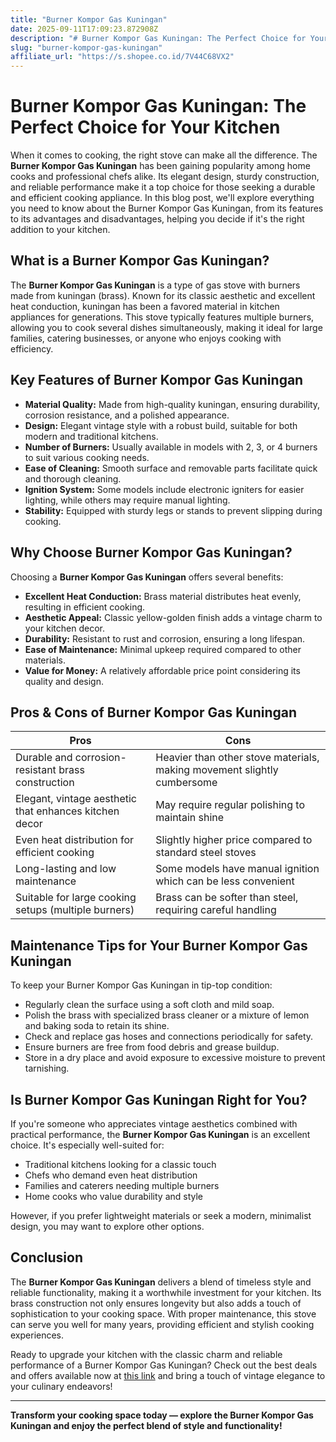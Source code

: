 ```yaml
---
title: "Burner Kompor Gas Kuningan"
date: 2025-09-11T17:09:23.872908Z
description: "# Burner Kompor Gas Kuningan: The Perfect Choice for Your Kitchen..."
slug: "burner-kompor-gas-kuningan"
affiliate_url: "https://s.shopee.co.id/7V44C68VX2"
---
```

# Burner Kompor Gas Kuningan: The Perfect Choice for Your Kitchen

When it comes to cooking, the right stove can make all the difference. The **Burner Kompor Gas Kuningan** has been gaining popularity among home cooks and professional chefs alike. Its elegant design, sturdy construction, and reliable performance make it a top choice for those seeking a durable and efficient cooking appliance. In this blog post, we'll explore everything you need to know about the Burner Kompor Gas Kuningan, from its features to its advantages and disadvantages, helping you decide if it's the right addition to your kitchen.

## What is a Burner Kompor Gas Kuningan?

The **Burner Kompor Gas Kuningan** is a type of gas stove with burners made from kuningan (brass). Known for its classic aesthetic and excellent heat conduction, kuningan has been a favored material in kitchen appliances for generations. This stove typically features multiple burners, allowing you to cook several dishes simultaneously, making it ideal for large families, catering businesses, or anyone who enjoys cooking with efficiency.

## Key Features of Burner Kompor Gas Kuningan

- **Material Quality:** Made from high-quality kuningan, ensuring durability, corrosion resistance, and a polished appearance.
- **Design:** Elegant vintage style with a robust build, suitable for both modern and traditional kitchens.
- **Number of Burners:** Usually available in models with 2, 3, or 4 burners to suit various cooking needs.
- **Ease of Cleaning:** Smooth surface and removable parts facilitate quick and thorough cleaning.
- **Ignition System:** Some models include electronic igniters for easier lighting, while others may require manual lighting.
- **Stability:** Equipped with sturdy legs or stands to prevent slipping during cooking.

## Why Choose Burner Kompor Gas Kuningan?

Choosing a **Burner Kompor Gas Kuningan** offers several benefits:

- **Excellent Heat Conduction:** Brass material distributes heat evenly, resulting in efficient cooking.
- **Aesthetic Appeal:** Classic yellow-golden finish adds a vintage charm to your kitchen decor.
- **Durability:** Resistant to rust and corrosion, ensuring a long lifespan.
- **Ease of Maintenance:** Minimal upkeep required compared to other materials.
- **Value for Money:** A relatively affordable price point considering its quality and design.

## Pros & Cons of Burner Kompor Gas Kuningan

| **Pros** | **Cons** |
|------------|------------|
| Durable and corrosion-resistant brass construction | Heavier than other stove materials, making movement slightly cumbersome |
| Elegant, vintage aesthetic that enhances kitchen decor | May require regular polishing to maintain shine |
| Even heat distribution for efficient cooking | Slightly higher price compared to standard steel stoves |
| Long-lasting and low maintenance | Some models have manual ignition which can be less convenient |
| Suitable for large cooking setups (multiple burners) | Brass can be softer than steel, requiring careful handling |

## Maintenance Tips for Your Burner Kompor Gas Kuningan

To keep your Burner Kompor Gas Kuningan in tip-top condition:

- Regularly clean the surface using a soft cloth and mild soap.
- Polish the brass with specialized brass cleaner or a mixture of lemon and baking soda to retain its shine.
- Check and replace gas hoses and connections periodically for safety.
- Ensure burners are free from food debris and grease buildup.
- Store in a dry place and avoid exposure to excessive moisture to prevent tarnishing.

## Is Burner Kompor Gas Kuningan Right for You?

If you're someone who appreciates vintage aesthetics combined with practical performance, the **Burner Kompor Gas Kuningan** is an excellent choice. It's especially well-suited for:

- Traditional kitchens looking for a classic touch
- Chefs who demand even heat distribution
- Families and caterers needing multiple burners
- Home cooks who value durability and style

However, if you prefer lightweight materials or seek a modern, minimalist design, you may want to explore other options.

## Conclusion

The **Burner Kompor Gas Kuningan** delivers a blend of timeless style and reliable functionality, making it a worthwhile investment for your kitchen. Its brass construction not only ensures longevity but also adds a touch of sophistication to your cooking space. With proper maintenance, this stove can serve you well for many years, providing efficient and stylish cooking experiences.

Ready to upgrade your kitchen with the classic charm and reliable performance of a Burner Kompor Gas Kuningan? Check out the best deals and offers available now at [this link](https://s.shopee.co.id/7V44C68VX2) and bring a touch of vintage elegance to your culinary endeavors!

---

**Transform your cooking space today — explore the Burner Kompor Gas Kuningan and enjoy the perfect blend of style and functionality!**